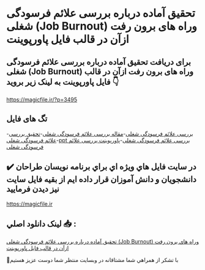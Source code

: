 # تحقیق آماده درباره بررسی علائم فرسودگی شغلی (Job Burnout) وراه های برون رفت ازآن در قالب فایل پاورپوینت

## برای دریافت تحقیق آماده درباره بررسی علائم فرسودگی شغلی (Job Burnout) وراه های برون رفت ازآن در قالب فایل پاورپوینت به لینک زیر بروید 👇

https://magicfile.ir/?p=3495

## تگ های فایل

-[بررسی علائم فرسودگی شغلی](https://magicfile.ir/product/%d8%a8%d8%b1%d8%b1%d8%b3%db%8c-%d8%b9%d9%84%d8%a7%d8%a6%d9%85-%d9%81%d8%b1%d8%b3%d9%88%d8%af%da%af%db%8c-%d8%b4%d8%ba%d9%84%db%8c-%d9%88%d8%b1%d8%a7%d9%87-%d9%87%d8%a7%db%8c-%d8%a8%d8%b1%d9%88%d9%86-%d8%b1%d9%81%d8%aa-%d8%a7%d8%b2%d8%a2%d9%86/)-[مقاله بررسی علائم فرسودگی شغلی](https://magicfile.ir/product/%d8%a8%d8%b1%d8%b1%d8%b3%db%8c-%d8%b9%d9%84%d8%a7%d8%a6%d9%85-%d9%81%d8%b1%d8%b3%d9%88%d8%af%da%af%db%8c-%d8%b4%d8%ba%d9%84%db%8c-%d9%88%d8%b1%d8%a7%d9%87-%d9%87%d8%a7%db%8c-%d8%a8%d8%b1%d9%88%d9%86-%d8%b1%d9%81%d8%aa-%d8%a7%d8%b2%d8%a2%d9%86/)-[تحقیق بررسی علائم فرسودگی شغلی](https://magicfile.ir/product/%d8%a8%d8%b1%d8%b1%d8%b3%db%8c-%d8%b9%d9%84%d8%a7%d8%a6%d9%85-%d9%81%d8%b1%d8%b3%d9%88%d8%af%da%af%db%8c-%d8%b4%d8%ba%d9%84%db%8c-%d9%88%d8%b1%d8%a7%d9%87-%d9%87%d8%a7%db%8c-%d8%a8%d8%b1%d9%88%d9%86-%d8%b1%d9%81%d8%aa-%d8%a7%d8%b2%d8%a2%d9%86/)-[ppt بررسی علائم فرسودگی شغلی](https://magicfile.ir/product/%d8%a8%d8%b1%d8%b1%d8%b3%db%8c-%d8%b9%d9%84%d8%a7%d8%a6%d9%85-%d9%81%d8%b1%d8%b3%d9%88%d8%af%da%af%db%8c-%d8%b4%d8%ba%d9%84%db%8c-%d9%88%d8%b1%d8%a7%d9%87-%d9%87%d8%a7%db%8c-%d8%a8%d8%b1%d9%88%d9%86-%d8%b1%d9%81%d8%aa-%d8%a7%d8%b2%d8%a2%d9%86/)-[پاورپوینت بررسی علائم فرسودگی شغلی](https://magicfile.ir/product/%d8%a8%d8%b1%d8%b1%d8%b3%db%8c-%d8%b9%d9%84%d8%a7%d8%a6%d9%85-%d9%81%d8%b1%d8%b3%d9%88%d8%af%da%af%db%8c-%d8%b4%d8%ba%d9%84%db%8c-%d9%88%d8%b1%d8%a7%d9%87-%d9%87%d8%a7%db%8c-%d8%a8%d8%b1%d9%88%d9%86-%d8%b1%d9%81%d8%aa-%d8%a7%d8%b2%d8%a2%d9%86/)

## ✔️ در سايت فايل هاي ويژه اي براي برنامه نويسان طراحان دانشجويان و دانش آموزان قرار داده ايم از بقيه فايل سايت نيز ديدن فرماييد

https://magicfile.ir


## لينک دانلود اصلي 📥 :

[تحقیق آماده درباره بررسی علائم فرسودگی شغلی (Job Burnout) وراه های برون رفت ازآن در قالب فایل پاورپوینت](https://magicfile.ir/product/%d8%a8%d8%b1%d8%b1%d8%b3%db%8c-%d8%b9%d9%84%d8%a7%d8%a6%d9%85-%d9%81%d8%b1%d8%b3%d9%88%d8%af%da%af%db%8c-%d8%b4%d8%ba%d9%84%db%8c-%d9%88%d8%b1%d8%a7%d9%87-%d9%87%d8%a7%db%8c-%d8%a8%d8%b1%d9%88%d9%86-%d8%b1%d9%81%d8%aa-%d8%a7%d8%b2%d8%a2%d9%86/) 


🙏با تشکر از همراهي شما مشتاقانه در وبسایت منتظر شما دوست عزیز هستیم

